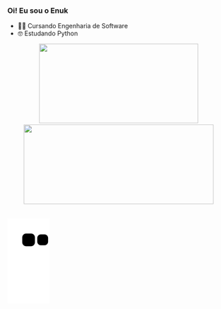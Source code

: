 ### Oi! Eu sou o Enuk
- 👨‍🎓 Cursando Engenharia de Software
- 🤓 Estudando Python


<div align="center">
  <a href="https://github.com/EnukN">
  <img height="180em" width="360em" src="https://github-readme-stats.vercel.app/api?username=EnukN&show_icons=true&theme=dark&include_all_commits=true&count_private=true"/>
  <img height="180em" width="430em" src="https://github-readme-stats.vercel.app/api/top-langs/?username=EnukN&layout=compact&langs_count=7&theme=dark"/>
</div>

  
  ##
 

 
  ![Snake animation](https://github.com/EnukN/EnukN/blob/output/github-contribution-grid-snake.svg)
 
</div>
